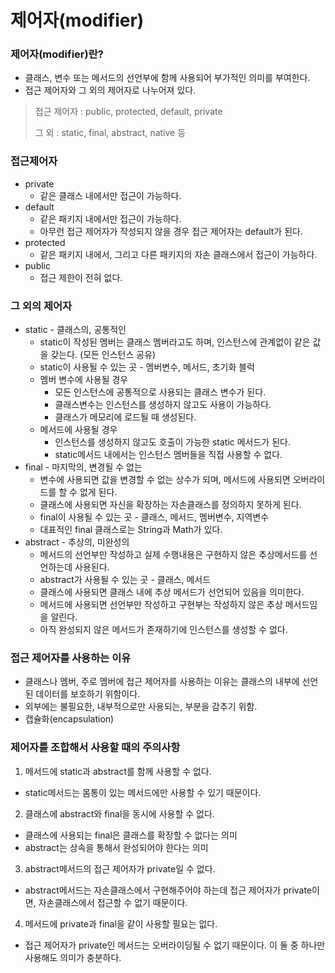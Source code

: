 # 제어자(modifier)

### 제어자(modifier)란?
* 클래스, 변수 또는 메서드의 선언부에 함께 사용되어 부가적인 의미를 부여한다.
* 접근 제어자와 그 외의 제어자로 나누어져 있다.
> 접근 제어자 : public, protected, default, private
> 
> 그     외 : static, final, abstract, native 등

### 접근제어자
* private
  * 같은 클래스 내에서만 접근이 가능하다. 
* default
  * 같은 패키지 내에서만 접근이 가능하다.
  * 아무런 접근 제어자가 작성되지 않을 경우 접근 제어자는 default가 된다.
* protected
  * 같은 패키지 내에서, 그리고 다른 패키지의 자손 클래스에서 접근이 가능하다. 
* public
  * 접근 제한이 전혀 없다.
     
### 그 외의 제어자
* static - 클래스의, 공통적인
  * static이 작성된 멤버는 클래스 멤버라고도 하며, 인스턴스에 관계없이 같은 값을 갖는다. (모든 인스턴스 공유)
  * static이 사용될 수 있는 곳 - 멤버변수, 메서드, 초기화 블럭
  * 멤버 변수에 사용될 경우
    * 모든 인스턴스에 공통적으로 사용되는 클래스 변수가 된다. 
    * 클래스변수는 인스턴스를 생성하지 않고도 사용이 가능하다. 
    * 클래스가 메모리에 로드될 때 생성된다.
  * 메서드에 사용될 경우
    * 인스턴스를 생성하지 않고도 호출이 가능한 static 메서드가 된다. 
    * static메서드 내에서는 인스턴스 멤버들을 직접 사용할 수 없다.
* final - 마지막의, 변경될 수 없는
  * 변수에 사용되면 값을 변경할 수 없는 상수가 되며, 메서드에 사용되면 오버라이드를 할 수 없게 된다.
  * 클래스에 사용되면 자신을 확장하는 자손클래스를 정의하지 못하게 된다.
  * final이 사용될 수 있는 곳 - 클래스, 메서드, 멤버변수, 지역변수
  * 대표적인 final 클래스로는 String과 Math가 있다.
* abstract - 추상의, 미완성의
  * 메서드의 선언부만 작성하고 실제 수행내용은 구현하지 않은 추상메서드를 선언하는데 사용된다.
  * abstract가 사용될 수 있는 곳 - 클래스, 메서드
  * 클래스에 사용되면 클래스 내에 추상 메서드가 선언되어 있음을 의미한다.
  * 메서드에 사용되면 선언부만 작성하고 구현부는 작성하지 않은 추상 메서드임을 알린다.
  * 아직 완성되지 않은 메서드가 존재하기에 인스턴스를 생성할 수 없다.

### 접근 제어자를 사용하는 이유
* 클래스나 멤버, 주로 멤버에 접근 제어자를 사용하는 이유는 클래스의 내부에 선언된 데이터를 보호하기 위함이다.
* 외부에는 불필요한, 내부적으로만 사용되는, 부분을 감추기 위함.
* 캡슐화(encapsulation)

### 제어자를 조합해서 사용할 때의 주의사항
1. 메서드에 static과 abstract를 함께 사용할 수 없다.
  * static메서드는 몸통이 있는 메서드에만 사용할 수 있기 때문이다.
2. 클래스에 abstract와 final을 동시에 사용할 수 없다.
  * 클래스에 사용되는 final은 클래스를 확장할 수 없다는 의미
  * abstract는 상속을 통해서 완성되어야 한다는 의미
3. abstract메서드의 접근 제어자가 private일 수 없다.
  * abstract메서드는 자손클래스에서 구현해주어야 하는데 접근 제어자가 private이면, 자손클래스에서 접근할 수 없기 때문이다.
4. 메서드에 private과 final을 같이 사용할 필요는 없다.
  * 접근 제어자가 private인 메서드는 오버라이딩될 수 없기 때문이다. 이 둘 중 하나만 사용해도 의미가 충분하다.
